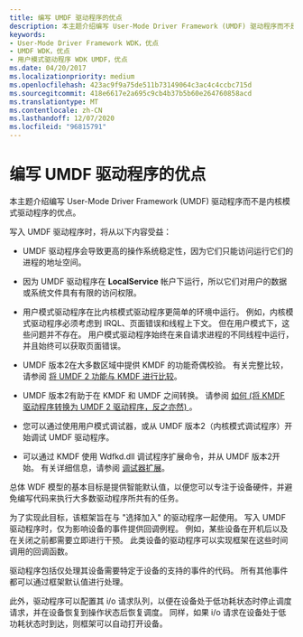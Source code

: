 ```yaml
---
title: 编写 UMDF 驱动程序的优点
description: 本主题介绍编写 User-Mode Driver Framework (UMDF) 驱动程序而不是内核模式驱动程序的优点。
keywords:
- User-Mode Driver Framework WDK，优点
- UMDF WDK，优点
- 用户模式驱动程序 WDK UMDF，优点
ms.date: 04/20/2017
ms.localizationpriority: medium
ms.openlocfilehash: 423ac9f9a75de511b73149064c3ac4c4ccbc715d
ms.sourcegitcommit: 418e6617e2a695c9cb4b37b5b60e264760858acd
ms.translationtype: MT
ms.contentlocale: zh-CN
ms.lasthandoff: 12/07/2020
ms.locfileid: "96815791"
---
```

# <a name="advantages-of-writing-umdf-drivers"></a>编写 UMDF 驱动程序的优点


本主题介绍编写 User-Mode Driver Framework (UMDF) 驱动程序而不是内核模式驱动程序的优点。

写入 UMDF 驱动程序时，将从以下内容受益：

-   UMDF 驱动程序会导致更高的操作系统稳定性，因为它们只能访问运行它们的进程的地址空间。
-   因为 UMDF 驱动程序在 **LocalService** 帐户下运行，所以它们对用户的数据或系统文件具有有限的访问权限。
-   用户模式驱动程序在比内核模式驱动程序更简单的环境中运行。 例如，内核模式驱动程序必须考虑到 IRQL、页面错误和线程上下文。 但在用户模式下，这些问题并不存在。 用户模式驱动程序始终在来自请求进程的不同线程中运行，并且始终可以获取页面错误。

-   UMDF 版本2在大多数区域中提供 KMDF 的功能奇偶校验。 有关完整比较，请参阅 [将 UMDF 2 功能与 KMDF 进行比较](comparing-umdf-2-0-functionality-to-kmdf.md)。
-   UMDF 版本2有助于在 KMDF 和 UMDF 之间转换。 请参阅 [如何 (将 KMDF 驱动程序转换为 UMDF 2 驱动程序，反之亦然) ](how-to-generate-a-umdf-driver-from-a-kmdf-driver.md)。
-   您可以通过使用用户模式调试器，或从 UMDF 版本2（内核模式调试程序）开始调试 UMDF 驱动程序。

-   可以通过 KMDF 使用 Wdfkd.dll 调试程序扩展命令，并从 UMDF 版本2开始。 有关详细信息，请参阅 [调试器扩展](debugger-extensions-for-kmdf-drivers.md)。

总体 WDF 模型的基本目标是提供智能默认值，以便您可以专注于设备硬件，并避免编写代码来执行大多数驱动程序所共有的任务。

为了实现此目标，该框架旨在与 "选择加入" 的驱动程序一起使用。 写入 UMDF 驱动程序时，仅为影响设备的事件提供回调例程。 例如，某些设备在开机后以及在关闭之前都需要立即进行干预。 此类设备的驱动程序可以实现框架在这些时间调用的回调函数。

驱动程序包括仅处理其设备需要特定于设备的支持的事件的代码。 所有其他事件都可以通过框架默认值进行处理。

此外，驱动程序可以配置其 i/o 请求队列，以便在设备处于低功耗状态时停止调度请求，并在设备恢复到操作状态后恢复调度。 同样，如果 i/o 请求在设备处于低功耗状态时到达，则框架可以自动打开设备。

 

 





